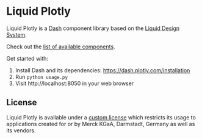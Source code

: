 # Liquid Plotly

Liquid Plotly is a [Dash](https://dash.plotly.com/) component library based on the [Liquid Design System](https://www.figma.com/file/8GYcAOePm8Tt9qqJ7Gnv99/Liquid-Oxygen-(Share)?node-id=3%3A14310).

Check out the [list of available components](https://github.com/emdgroup-liquid/liquid-plotly/blob/main/src/ts/index.ts).

Get started with:
1. Install Dash and its dependencies: https://dash.plotly.com/installation
2. Run `python usage.py`
3. Visit http://localhost:8050 in your web browser

## License

Liquid Plotly is available under a [custom license](https://github.com/emdgroup-liquid/liquid-plotly/blob/main/LICENSE.md) which restricts its usage to applications created for or by Merck KGaA, Darmstadt, Germany as well as its vendors.